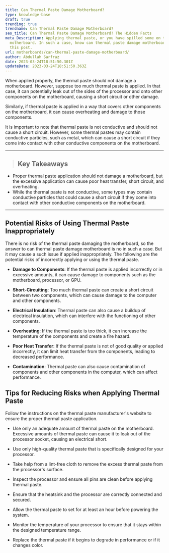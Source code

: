 ```yaml
---
title: Can Thermal Paste Damage Motherboard?
type: knowledge-base
draft: true
trending: true
trendname: Can Thermal Paste Damage Motherboard?
seo_title: Can Thermal Paste Damage Motherboard? The Hidden Facts
meta_Description: Applying thermal paste, or you have spilled some on the
  motherboard. In such a case, know can thermal paste damage motherboard via
  this post.
url: motherboards/can-thermal-paste-damage-motherboard/
author: Abdullah Sarfraz
date: 2023-03-24T18:51:50.301Z
updateDate: 2023-03-24T18:51:50.363Z
---
```

When applied properly, the thermal paste should not damage a motherboard. However, suppose too much thermal paste is applied. In that case, it can potentially leak out of the sides of the processor and onto other components on the motherboard, causing a short circuit or other damage. 

Similarly, if thermal paste is applied in a way that covers other components on the motherboard, it can cause overheating and damage to those components.

It is important to note that thermal paste is not conductive and should not cause a short circuit. However, some thermal pastes may contain conductive particles, such as metal, which can cause a short circuit if they come into contact with other conductive components on the motherboard.

- - -

> ## Key Takeaways

* Proper thermal paste application should not damage a motherboard, but the excessive application can cause poor heat transfer, short circuit, and overheating.
* While the thermal paste is not conductive, some types may contain conductive particles that could cause a short circuit if they come into contact with other conductive components on the motherboard.

- - -

## Potential Risks of Using Thermal Paste Inappropriately

There is no risk of the thermal paste damaging the motherboard, so the answer to can thermal paste damage motherboard is no in such a case. But it may cause a such issue if applied inappropriately. The following are the potential risks of incorrectly applying or using the thermal paste.

* **Damage to Components**: If the thermal paste is applied incorrectly or in excessive amounts, it can cause damage to components such as the motherboard, processor, or GPU.


* **Short-Circuiting**: Too much thermal paste can create a short circuit between two components, which can cause damage to the computer and other components.


* **Electrical Insulation**: Thermal paste can also cause a buildup of electrical insulation, which can interfere with the functioning of other components.


* **Overheating**: If the thermal paste is too thick, it can increase the temperature of the components and create a fire hazard.


* **Poor Heat Transfer**: If the thermal paste is not of good quality or applied incorrectly, it can limit heat transfer from the components, leading to decreased performance.


* **Contamination**: Thermal paste can also cause contamination of components and other components in the computer, which can affect performance.

## Tips for Reducing Risks when Applying Thermal Paste

Follow the instructions on the thermal paste manufacturer's website to ensure the proper thermal paste application.

* Use only an adequate amount of thermal paste on the motherboard. Excessive amounts of thermal paste can cause it to leak out of the processor socket, causing an electrical short.


* Use only high-quality thermal paste that is specifically designed for your processor.


* Take help from a lint-free cloth to remove the excess thermal paste from the processor's surface.


* Inspect the processor and ensure all pins are clean before applying thermal paste.


* Ensure that the heatsink and the processor are correctly connected and secured.


* Allow the thermal paste to set for at least an hour before powering the system.


* Monitor the temperature of your processor to ensure that it stays within the designed temperature range.


* Replace the thermal paste if it begins to degrade in performance or if it changes color.